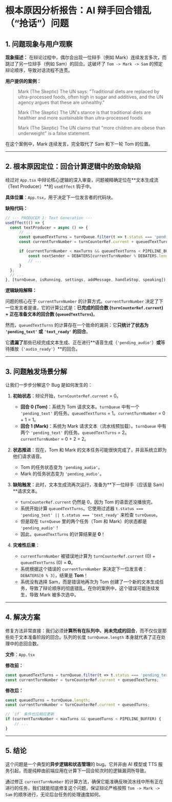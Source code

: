 # 根本原因分析报告：AI 辩手回合错乱（“抢话”）问题

## 1. 问题现象与用户观察

**现象描述：** 在辩论过程中，偶尔会出现一位辩手（例如 Mark）连续发言多次，而跳过了另一位辩手（例如 Sam）的回合。这破坏了 `Tom -> Mark -> Sam` 的预定辩论顺序，导致对话流程不连贯。

**用户提供的案例：**
> Mark (The Skeptic)
> The UN says: "Traditional diets are replaced by ultra-processed foods, often high in sugar and additives, and the UN agency argues that these are unhealthy."
>
> Mark (The Skeptic)
> The UN's stance is that traditional diets are healthier and more sustainable than ultra-processed foods.
>
> Mark (The Skeptic)
> The UN claims that "more children are obese than underweight" is a false statement.

在这个案例中，Mark 连续发言，完全取代了 Sam 和下一轮 Tom 的位置。

---

## 2. 根本原因定位：回合计算逻辑中的致命缺陷

经过对 `App.tsx` 中辩论核心逻辑的深入审查，问题被精确定位在**文本生成流（Text Producer）**的 `useEffect` 钩子中。

**具体位置**：`App.tsx`，用于决定下一位发言者的代码块。

**缺陷代码：**
```typescript
// --- PRODUCER 1: Text Generation ---
useEffect(() => {
  const textProducer = async () => {
      // ...
      const queuedTextTurns = turnQueue.filter(t => t.status === 'pending_text' || t.status === 'text_ready').length;
      const currentTurnNumber = turnCounterRef.current + queuedTextTurns;

      if (currentTurnNumber < maxTurns && queuedTextTurns < PIPELINE_BUFFER) {
          const nextSender = DEBATERS[currentTurnNumber % DEBATERS.length];
          // ...
      }
  };
  // ...
}, [turnQueue, isRunning, settings, addMessage, handleStop, speaking]);
```

**逻辑缺陷解释：**

问题的核心在于 `currentTurnNumber` 的计算方式。`currentTurnNumber` 决定了下一位发言者是谁，它的计算公式是：**已完成的回合数 (`turnCounterRef.current`) + 正在准备文本的回合数 (`queuedTextTurns`)**。

然而，`queuedTextTurns` 的计算存在一个致命的漏洞：它**只统计了状态为 `'pending_text'` 或 `'text_ready'` 的回合**。

它**遗漏了**那些已经完成文本生成、正在进行**语音生成（`'pending_audio'`）**或**等待播放（`'audio_ready'`）**的回合。

---

## 3. 问题触发场景分解

让我们一步步分解这个 Bug 是如何发生的：

1.  **初始状态**：辩论开始，`turnCounterRef.current` = 0。
    *   **回合 0 (Tom)**：系统为 Tom 请求文本。`turnQueue` 中有一个 `'pending_text'` 的任务。`queuedTextTurns` = 1。`currentTurnNumber` = 0 + 1 = 1。
    *   **回合 1 (Mark)**：系统为 Mark 请求文本（流水线预加载）。`turnQueue` 中有两个 `'pending_text'` 的任务。`queuedTextTurns` = 2。`currentTurnNumber` = 0 + 2 = 2。

2.  **状态推进**：现在，Tom 和 Mark 的文本任务可能很快完成了，并且系统立即为他们请求语音。
    *   Tom 的任务状态变为 `'pending_audio'`。
    *   Mark 的任务状态变为 `'pending_audio'`。

3.  **缺陷触发**：此时，文本生成流再次运行，准备为**下一位辩手（应该是 Sam）**请求文本。
    *   `turnCounterRef.current` 仍然是 0，因为 Tom 的语音还没播放完。
    *   系统开始计算 `queuedTextTurns`。它使用过滤器 `t.status === 'pending_text' || t.status === 'text_ready'` 来检查 `turnQueue`。
    *   但是现在 `turnQueue` 里的两个任务（Tom 和 Mark）的状态都是 `'pending_audio'`！
    *   因此，`queuedTextTurns` 的计算结果是 **0**！

4.  **灾难性后果**：
    *   `currentTurnNumber` 被错误地计算为 `turnCounterRef.current` (0) + `queuedTextTurns` (0) = **0**。
    *   系统根据这个错误的 `currentTurnNumber` 来决定下一位发言者：`DEBATERS[0 % 3]`，结果是 **Tom**！
    *   系统没有选择 Sam，而是错误地再次为 Tom 创建了一个新的文本生成任务，导致了辩论顺序的彻底错乱。在你的案例中，这个错误可能连续发生，导致 Mark 被多次选中。

---

## 4. 解决方案

修复方法非常直接：我们必须**计算所有在队列中、尚未完成的回合**，而不仅仅是那些处于文本准备阶段的回合。队列的长度 `turnQueue.length` 本身就代表了正在处理中的总回合数。

**文件**：`App.tsx`

**修改前：**
```typescript
const queuedTextTurns = turnQueue.filter(t => t.status === 'pending_text' || t.status === 'text_ready').length;
const currentTurnNumber = turnCounterRef.current + queuedTextTurns;
```

**修改后：**
```typescript
const queuedTurns = turnQueue.length;
const currentTurnNumber = turnCounterRef.current + queuedTurns;

// `if` 条件也应相应更新
if (currentTurnNumber < maxTurns && queuedTurns < PIPELINE_BUFFER) {
    // ...
}
```

---

## 5. 结论

这个问题是一个典型的**异步逻辑和状态管理**的 bug。它并非由 AI 模型或 TTS 服务引起，而是纯粹由前端应用在计算下一回合轮次时的逻辑漏洞所导致。

通过修正 `currentTurnNumber` 的计算方法，确保它能准确反映流水线中所有正在进行的任务，我们就能彻底修复这个问题，保证辩论严格按照 `Tom -> Mark -> Sam` 的顺序进行，无论后台任务的处理速度如何。
